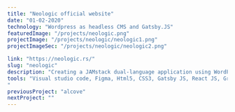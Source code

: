 ```yaml
---
title: "Neologic official website"
date: "01-02-2020"
technology: "Wordpress as headless CMS and Gatsby.JS"
featuredImage: "/projects/neologic.png"
projectImage: "/projects/neologic/neologic1.png"
projectImageSec: "/projects/neologic/neologic2.png"

link: "https://neologic.rs/"
slug: "neologic"
description: "Creating a JAMstack dual-language application using WordPress as a Headless CMS, GraphQL, and GatsbyJS. 'Pixel-perfect' implementation of responsive designs from Figma. WordPress adaptation by creating custom post types and using the ACF plugin. Utilizing GraphQL to access data and GatsbyJS to generate a static website. Deployed on Netlify."
tools: "Visual studio code, Figma, Html5, CSS3, Gatsby JS, React JS, GraphQL, SCSS, PHP, Wordpress, Netlify, Cpanel
"
previousProject: "alcove"
nextProject: ""
---
```

